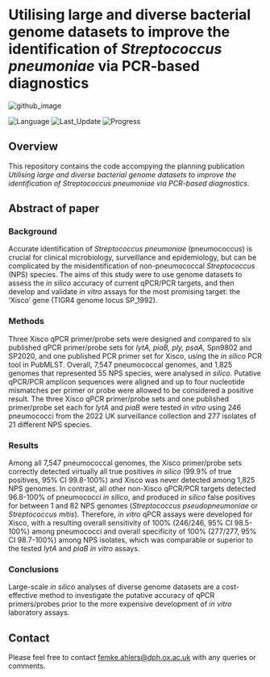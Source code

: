 # Utilising large and diverse bacterial genome datasets to improve the identification of *Streptococcus pneumoniae* via PCR-based diagnostics

![github_image](https://user-images.githubusercontent.com/82872002/228604231-e4ae5b34-2b57-48af-add6-55a74f49f253.jpg)

![Language](https://img.shields.io/badge/Coding%20Language-R%20version%204.2.1-blueviolet)
![Last_Update](https://img.shields.io/badge/Last%20Repository%20Update-March%202023-brightgreen)
![Progress](https://img.shields.io/badge/Repository%20Progress-Complete-brightgreen)

## Overview
This repository contains the code accompying the planning publication *Utilising large and diverse bacterial genome datasets to improve the identification of Streptococcus pneumoniae via PCR-based diagnostics*.

## Abstract of paper
### Background
Accurate identification of *Streptococcus pneumoniae* (pneumococcus) is crucial for clinical microbiology, surveillance and epidemiology, but can be complicated by the misidentification of non-pneumococcal *Streptococcus* (NPS) species. The aims of this study were to use genome datasets to assess the *in silico* accuracy of current qPCR/PCR targets, and then develop and validate *in vitro* assays for the most promising target: the ‘Xisco’ gene (TIGR4 genome locus SP_1992). 

### Methods 
Three Xisco qPCR primer/probe sets were designed and compared to six published qPCR primer/probe sets for *lytA, piaB, ply, psaA,* Spn9802 and SP2020, and one published PCR primer set for Xisco, using the *in silico* PCR tool in PubMLST. Overall, 7,547 pneumococcal genomes, and 1,825 genomes that represented 55 NPS species, were analysed *in silico*. Putative qPCR/PCR amplicon sequences were aligned and up to four nucleotide mismatches per primer or probe were allowed to be considered a positive result. The three Xisco qPCR primer/probe sets and one published primer/probe set each for *lytA* and *piaB* were tested *in vitro* using 246 pneumococci from the 2022 UK surveillance collection and 277 isolates of 21 different NPS species.

### Results
Among all 7,547 pneumococcal genomes, the Xisco primer/probe sets correctly detected virtually all true positives *in silico* (99.9% of true positives, 95% CI 99.8-100%) and Xisco was never detected among 1,825 NPS genomes. In contrast, all other non-Xisco qPCR/PCR targets detected 96.8-100% of pneumococci *in silico*, and produced *in silico* false positives for between 1 and 82 NPS genomes (*Streptococcus pseudopneumoniae* or *Streptococcus mitis*). Therefore, *in vitro* qPCR assays were developed for Xisco, with a resulting overall sensitivity of 100% (246/246, 95% CI 98.5-100%) among pneumococci and overall specificity of 100% (277/277, 95% CI 98.7-100%) among NPS isolates, which was comparable or superior to the tested *lytA* and *piaB in vitro* assays.

### Conclusions
Large-scale *in silico* analyses of diverse genome datasets are a cost-effective method to investigate the putative accuracy of qPCR primers/probes prior to the more expensive development of *in vitro* laboratory assays.

## Contact
Please feel free to contact femke.ahlers@dph.ox.ac.uk with any queries or comments.
